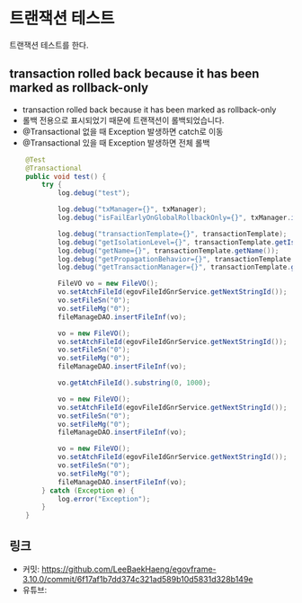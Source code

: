 # 트랜잭션 테스트

트랜잭션 테스트를 한다.

## transaction rolled back because it has been marked as rollback-only

- transaction rolled back because it has been marked as rollback-only
- 롤백 전용으로 표시되었기 때문에 트랜잭션이 롤백되었습니다.
- @Transactional 없을 때 Exception 발생하면 catch로 이동
- @Transactional 있을 때 Exception 발생하면 전체 롤백

```java
	@Test
	@Transactional
	public void test() {
		try {
			log.debug("test");

			log.debug("txManager={}", txManager);
			log.debug("isFailEarlyOnGlobalRollbackOnly={}", txManager.isFailEarlyOnGlobalRollbackOnly());

			log.debug("transactionTemplate={}", transactionTemplate);
			log.debug("getIsolationLevel={}", transactionTemplate.getIsolationLevel());
			log.debug("getName={}", transactionTemplate.getName());
			log.debug("getPropagationBehavior={}", transactionTemplate.getPropagationBehavior());
			log.debug("getTransactionManager={}", transactionTemplate.getTransactionManager());

			FileVO vo = new FileVO();
			vo.setAtchFileId(egovFileIdGnrService.getNextStringId());
			vo.setFileSn("0");
			vo.setFileMg("0");
			fileManageDAO.insertFileInf(vo);

			vo = new FileVO();
			vo.setAtchFileId(egovFileIdGnrService.getNextStringId());
			vo.setFileSn("0");
			vo.setFileMg("0");
			fileManageDAO.insertFileInf(vo);

			vo.getAtchFileId().substring(0, 1000);

			vo = new FileVO();
			vo.setAtchFileId(egovFileIdGnrService.getNextStringId());
			vo.setFileSn("0");
			vo.setFileMg("0");
			fileManageDAO.insertFileInf(vo);

			vo = new FileVO();
			vo.setAtchFileId(egovFileIdGnrService.getNextStringId());
			vo.setFileSn("0");
			vo.setFileMg("0");
			fileManageDAO.insertFileInf(vo);
		} catch (Exception e) {
			log.error("Exception");
		}
	}
```

## 링크

- 커밋: https://github.com/LeeBaekHaeng/egovframe-3.10.0/commit/6f17af1b7dd374c321ad589b10d5831d328b149e
- 유튜브: 
